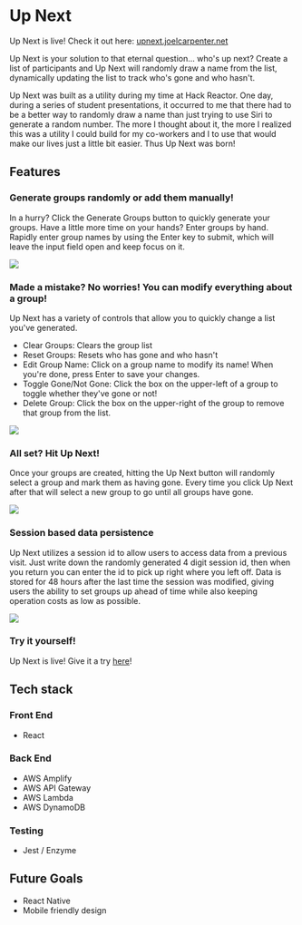 # Up Next

Up Next is live!  Check it out here: [upnext.joelcarpenter.net](http://upnext.joelcarpenter.net)

Up Next is your solution to that eternal question... who's up next?  Create a list of participants and Up Next will randomly draw a name from the list, dynamically updating the list to track who's gone and who hasn't.

Up Next was built as a utility during my time at Hack Reactor.  One day, during a series of student presentations, it occurred to me that there had to be a better way to randomly draw a name than just trying to use Siri to generate a random number.  The more I thought about it, the more I realized this was a utility I could build for my co-workers and I to use that would make our lives just a little bit easier.  Thus Up Next was born!

## Features

### Generate groups randomly or add them manually!
In a hurry?  Click the Generate Groups button to quickly generate your groups.  Have a little more time on your hands?  Enter groups by hand.  Rapidly enter group names by using the Enter key to submit, which will leave the input field open and keep focus on it.

![](https://github-resources.s3-us-west-2.amazonaws.com/up-next/un-addgroups-demo.gif)

### Made a mistake?  No worries!  You can modify everything about a group!
Up Next has a variety of controls that allow you to quickly change a list you've generated.
- Clear Groups: Clears the group list
- Reset Groups: Resets who has gone and who hasn't
- Edit Group Name: Click on a group name to modify its name!  When you're done, press Enter to save your changes.
- Toggle Gone/Not Gone: Click the box on the upper-left of a group to toggle whether they've gone or not!
- Delete Group: Click the box on the upper-right of the group to remove that group from the list.

![](https://github-resources.s3-us-west-2.amazonaws.com/up-next/un-modifygroup-demo.gif)

### All set?  Hit Up Next!
Once your groups are created, hitting the Up Next button will randomly select a group and mark them as having gone.  Every time you click Up Next after that will select a new group to go until all groups have gone.

![](https://github-resources.s3-us-west-2.amazonaws.com/up-next/un-upnext-demo.gif)

### Session based data persistence
Up Next utilizes a session id to allow users to access data from a previous visit.  Just write down the randomly generated 4 digit session id, then when you return you can enter the id to pick up right where you left off.  Data is stored for 48 hours after the last time the session was modified, giving users the ability to set groups up ahead of time while also keeping operation costs as low as possible.

![](https://github-resources.s3-us-west-2.amazonaws.com/up-next/un-session-demo.gif)

### Try it yourself!
Up Next is live!  Give it a try [here](https://upnext.joelcarpenter.net)!

## Tech stack
### Front End
- React

### Back End
- AWS Amplify
- AWS API Gateway
- AWS Lambda
- AWS DynamoDB

### Testing
- Jest / Enzyme

## Future Goals
- React Native
- Mobile friendly design
